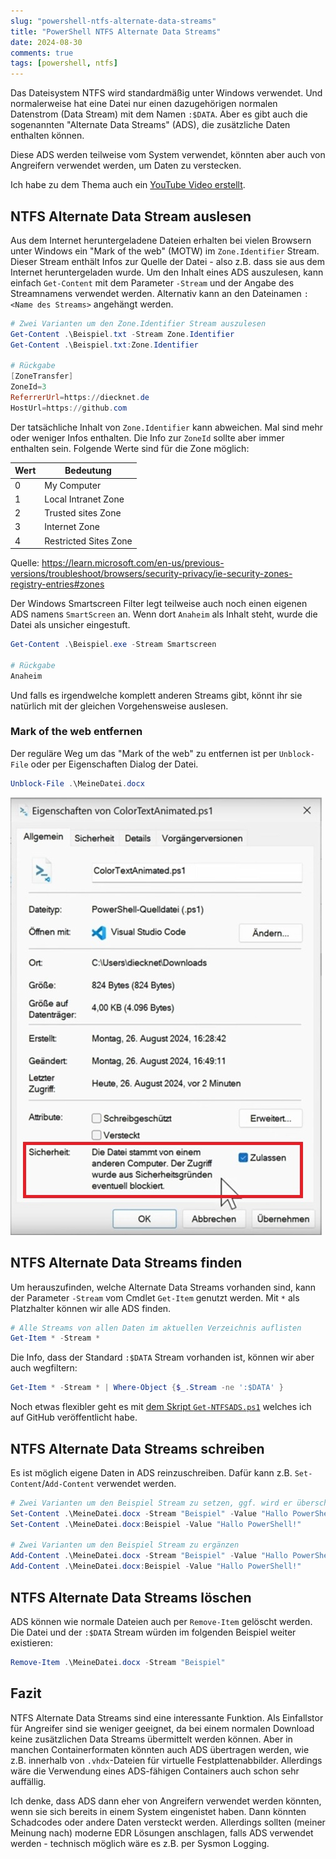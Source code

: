 ```yaml
---
slug: "powershell-ntfs-alternate-data-streams"
title: "PowerShell NTFS Alternate Data Streams"
date: 2024-08-30
comments: true
tags: [powershell, ntfs]
---
```

Das Dateisystem NTFS wird standardmäßig unter Windows verwendet. Und normalerweise hat eine Datei nur einen dazugehörigen normalen Datenstrom (Data Stream) mit dem Namen `:$DATA`. Aber es gibt auch die sogenannten "Alternate Data Streams" (ADS), die zusätzliche Daten enthalten können.

Diese ADS werden teilweise vom System verwendet, könnten aber auch von Angreifern verwendet werden, um Daten zu verstecken.

Ich habe zu dem Thema auch ein [YouTube Video erstellt](https://www.youtube.com/watch?v=r6LfYnekJkQ).

## NTFS Alternate Data Stream auslesen

Aus dem Internet heruntergeladene Dateien erhalten bei vielen Browsern unter Windows ein "Mark of the web" (MOTW) im `Zone.Identifier` Stream. Dieser Stream enthält Infos zur Quelle der Datei - also z.B. dass sie aus dem Internet heruntergeladen wurde.
Um den Inhalt eines ADS auszulesen, kann einfach `Get-Content` mit dem Parameter `-Stream` und der Angabe des Streamnamens verwendet werden. Alternativ kann an den Dateinamen `:<Name des Streams>` angehängt werden.

```powershell
# Zwei Varianten um den Zone.Identifier Stream auszulesen
Get-Content .\Beispiel.txt -Stream Zone.Identifier
Get-Content .\Beispiel.txt:Zone.Identifier

# Rückgabe
[ZoneTransfer]
ZoneId=3
ReferrerUrl=https://diecknet.de
HostUrl=https://github.com
```

Der tatsächliche Inhalt von `Zone.Identifier` kann abweichen. Mal sind mehr oder weniger Infos enthalten. Die Info zur `ZoneId` sollte aber immer enthalten sein. Folgende Werte sind für die Zone möglich:

| Wert  | Bedeutung             |
|-------|-----------------------|
| 0     | My Computer           |
| 1     | Local Intranet Zone   |
| 2     | Trusted sites Zone    |
| 3     | Internet Zone         |
| 4     | Restricted Sites Zone |

Quelle: <https://learn.microsoft.com/en-us/previous-versions/troubleshoot/browsers/security-privacy/ie-security-zones-registry-entries#zones>

Der Windows Smartscreen Filter legt teilweise auch noch einen eigenen ADS namens `SmartScreen` an. Wenn dort `Anaheim` als Inhalt steht, wurde die Datei als unsicher eingestuft.

```powershell
Get-Content .\Beispiel.exe -Stream Smartscreen

# Rückgabe
Anaheim
```

Und falls es irgendwelche komplett anderen Streams gibt, könnt ihr sie natürlich mit der gleichen Vorgehensweise auslesen.

### Mark of the web entfernen

Der reguläre Weg um das "Mark of the web" zu entfernen ist per `Unblock-File` oder per Eigenschaften Dialog der Datei.

```powershell
Unblock-File .\MeineDatei.docx
```

[![Setzen des Hakens 'Zulassen' in den Dateieigenschaften entfernt das Mark of the web](/images/2024/2024-08-30_NTFS_ADS_EigenschaftenDialog.jpg "Setzen des Hakens 'Zulassen' in den Dateieigenschaften entfernt das Mark of the web")](/images/2024/2024-08-30_NTFS_ADS_EigenschaftenDialog.jpg)

## NTFS Alternate Data Streams finden

Um herauszufinden, welche Alternate Data Streams vorhanden sind, kann der Parameter `-Stream` vom Cmdlet `Get-Item` genutzt werden. Mit `*` als Platzhalter können wir alle ADS finden.

```powershell
# Alle Streams von allen Daten im aktuellen Verzeichnis auflisten
Get-Item * -Stream *
```

Die Info, dass der Standard `:$DATA` Stream vorhanden ist, können wir aber auch wegfiltern:

```powershell
Get-Item * -Stream * | Where-Object {$_.Stream -ne ':$DATA' }
```

Noch etwas flexibler geht es mit [dem Skript `Get-NTFSADS.ps1`](https://github.com/diecknet/diecknet-scripts/blob/main/Windows/Get-NTFSADS.ps1) welches ich auf GitHub veröffentlicht habe.

## NTFS Alternate Data Streams schreiben

Es ist möglich eigene Daten in ADS reinzuschreiben. Dafür kann z.B. `Set-Content`/`Add-Content` verwendet werden.

```powershell
# Zwei Varianten um den Beispiel Stream zu setzen, ggf. wird er überschrieben
Set-Content .\MeineDatei.docx -Stream "Beispiel" -Value "Hallo PowerShell!"
Set-Content .\MeineDatei.docx:Beispiel -Value "Hallo PowerShell!"

# Zwei Varianten um den Beispiel Stream zu ergänzen
Add-Content .\MeineDatei.docx -Stream "Beispiel" -Value "Hallo PowerShell!"
Add-Content .\MeineDatei.docx:Beispiel -Value "Hallo PowerShell!"
```

## NTFS Alternate Data Streams löschen

ADS können wie normale Dateien auch per `Remove-Item` gelöscht werden. Die Datei und der `:$DATA` Stream würden im folgenden Beispiel weiter existieren:

```powershell
Remove-Item .\MeineDatei.docx -Stream "Beispiel"
```

## Fazit

NTFS Alternate Data Streams sind eine interessante Funktion. Als Einfallstor für Angreifer sind sie weniger geeignet, da bei einem normalen Download keine zusätzlichen Data Streams übermittelt werden können. Aber in manchen Containerformaten könnten auch ADS übertragen werden, wie z.B. innerhalb von `.vhdx`-Dateien für virtuelle Festplattenabbilder. Allerdings wäre die Verwendung eines ADS-fähigen Containers auch schon sehr auffällig.

Ich denke, dass ADS dann eher von Angreifern verwendet werden könnten, wenn sie sich bereits in einem System eingenistet haben. Dann könnten Schadcodes oder andere Daten versteckt werden. Allerdings sollten (meiner Meinung nach) moderne EDR Lösungen anschlagen, falls ADS verwendet werden - technisch möglich wäre es z.B. per Sysmon Logging.
